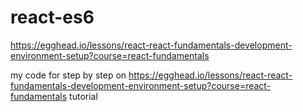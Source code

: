 # react-es6
https://egghead.io/lessons/react-react-fundamentals-development-environment-setup?course=react-fundamentals


my code for step by step on https://egghead.io/lessons/react-react-fundamentals-development-environment-setup?course=react-fundamentals tutorial
